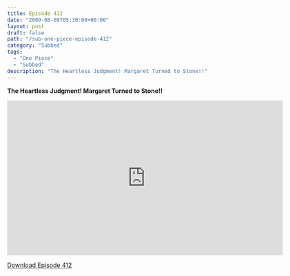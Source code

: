 ```yaml
---
title: Episode 412
date: "2009-08-09T05:30:00+00:00"
layout: post
draft: false
path: "/sub-one-piece-episode-412"
category: "Subbed"
tags:
  - "One Piece"
  - "Subbed"
description: "The Heartless Judgment! Margaret Turned to Stone!!"
---
```


**The Heartless Judgment! Margaret Turned to Stone!!**

<iframe width="640" height="360" src="https://www.rapidvideo.com/e/G0NNTPM332" frameborder="0" marginwidth=0 marginheight=0 scrolling=no allowfullscreen></iframe>

<a href="http://ouo.io/qs/eCodkFEQ?s=https://rapidvid.to/d/https://www.rapidvideo.com/e/G0NNTPM332">Download Episode 412</a>
